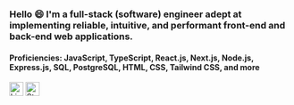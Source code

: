### Hello :smile: I'm a full-stack (software) engineer adept at implementing reliable, intuitive, and performant front-end and back-end web applications.

#### Proficiencies:  JavaScript, TypeScript, React.js, Next.js, Node.js, Express.js, SQL, PostgreSQL, HTML, CSS, Tailwind CSS, and more

[<img alt="LinkedIn" src="https://static-exp1.licdn.com/sc/h/al2o9zrvru7aqj8e1x2rzsrca" width="25" height="25"/>](https://www.linkedin.com/in/hjdesulme)
[<img alt="StackOverflow" src="https://cdn.sstatic.net/Sites/stackoverflow/Img/favicon.ico?v=ec617d715196" width="25" height="25"/>](https://stackoverflow.com/users/5906162/hjdesulme)
